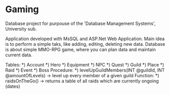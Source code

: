 # Gaming
Database project for purpouse of the 'Database Management Systems', University sub.

Application developed with MsSQL and ASP.Net Web Application.
Main idea is to perform a simple taks, like adding, editing, deleting new data.
Database is about simple MMO-RPG game, where you can plan data and maintain current data.

Tables:
  *) Account
  *) Hero
  *) Equipment
  *) NPC
  *) Quest
  *) Guild
  *) Place
  *) Raid
  *) Event
  *) Boss
Procedure:
  *) levelUpGuildMembers(INT @guildId, INT @amountOfLevels) -> level up every member of a given guild
Function:
  *) raidsOnTheGo() -> returns a table of all raids which are currently ongoing (dates)

